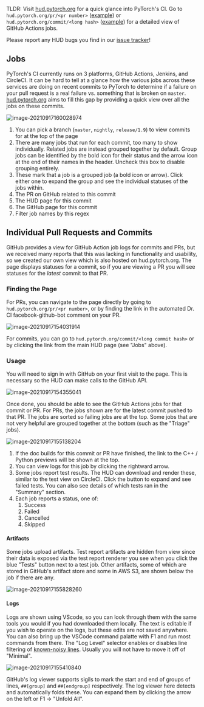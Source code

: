 TLDR: Visit [hud.pytorch.org](https://hud.pytorch.org) for a quick glance into PyTorch's CI. Go to `hud.pytorch.org/pr/<pr number>` ([example](https://hud.pytorch.org/pr/65123)) or `hud.pytorch.org/commit/<long hash>` ([example](https://hud.pytorch.org/commit/ae00075ac71eb6ea81d05b12f153b61f215f870b)) for a detailed view of GitHub Actions jobs.

Please report any HUD bugs you find in our [issue tracker](https://github.com/pytorch/test-infra/issues)!

## Jobs

PyTorch's CI currently runs on 3 platforms, GitHub Actions, Jenkins, and CircleCI. It can be hard to tell at a glance how the various jobs across these services are doing on recent commits to PyTorch to determine if a failure on your pull request is a real failure vs. something that is broken on `master`. [hud.pytorch.org](https://hud.pytorch.org/) aims to fill this gap by providing a quick view over all the jobs on these commits.

![image-20210917160028974](https://user-images.githubusercontent.com/9407960/133862655-acdb1278-e3a5-48c7-9fbe-8bad3b24ea6f.png)

1. You can pick a branch (`master`, `nightly`, `release/1.9`) to view commits for at the top of the page
2. There are many jobs that run for each commit, too many to show individually. Related jobs are instead grouped together by default. Group jobs can be identified by the bold icon for their status and the arrow icon at the end of their names in the header. Uncheck this box to disable grouping entirely.
3. These mark that a job is a grouped job (a bold icon or arrow). Click either one to expand the group and see the individual statuses of the jobs within.
4. The PR on GitHub related to this commit
5. The HUD page for this commit
6. The GitHub page for this commit
7. Filter job names by this regex

## Individual Pull Requests and Commits

GitHub provides a view for GitHub Action job logs for commits and PRs, but we received many reports that this was lacking in functionality and usability, so we created our own view which is also hosted on hud.pytorch.org. The page displays statuses for a commit, so if you are viewing a PR you will see statuses for the *latest* commit to that PR.

### Finding the Page

For PRs, you can navigate to the page directly by going to `hud.pytorch.org/pr/<pr number>`, or by finding the link in the automated Dr. CI facebook-github-bot comment on your PR.

![image-20210917154031914](https://user-images.githubusercontent.com/9407960/133863472-ccc19e93-2e94-40b5-8079-836b69a5774b.png)

For commits, you can go to `hud.pytorch.org/commit/<long commit hash>` or by clicking the link from the main HUD page (see "Jobs" above).

### Usage

You will need to sign in with GitHub on your first visit to the page. This is necessary so the HUD can make calls to the GitHub API.

![image-20210917154355041](https://user-images.githubusercontent.com/9407960/133863454-af2c0e43-b052-4660-9595-f18b653a5b32.png)

Once done, you should be able to see the GitHub Actions jobs for that commit or PR. For PRs, the jobs shown are for the latest commit pushed to that PR. The jobs are sorted so failing jobs are at the top. Some jobs that are not very helpful are grouped together at the bottom (such as the "Triage" jobs).

![image-20210917155138204](https://user-images.githubusercontent.com/9407960/133862719-715a414d-4160-490e-9fba-f12d73da55de.png)

1. If the doc builds for this commit or PR have finished, the link to the C++ / Python previews will be shown at the top.
2. You can view logs for this job by clicking the rightward arrow.
3. Some jobs report test results. The HUD can download and render these, similar to the test view on CircleCI. Click the button to expand and see failed tests. You can also see details of which tests ran in the "Summary" section.
4. Each job reports a status, one of:
   1. Success
   2. Failed
   3. Cancelled
   4. Skipped

#### Artifacts

Some jobs upload artifacts. Test report artifacts are hidden from view since their data is exposed via the test report renderer you see when you click the blue "Tests" button next to a test job. Other artifacts, some of which are stored in GitHub's artifact store and some in AWS S3, are shown below the job if there are any.

![image-20210917155828260](https://user-images.githubusercontent.com/9407960/133862734-2e2b3ad7-c44f-4e94-8bb6-2e22f7e2228b.png)

#### Logs

Logs are shown using VScode, so you can look through them with the same tools you would if you had downloaded them locally. The text is editable if you wish to operate on the logs, but these edits are not saved anywhere. You can also bring up the VSCode command palatte with F1 and run most commands from there. The "Log Level" selector enables or disables line filtering of [known-noisy lines](https://github.com/pytorch/pytorch-ci-hud/blob/e233c7d4de2701811d657c9d8b2cd612c018d123/src/PrDisplay.js#L374). Usually you will not have to move it off of "Minimal".


![image-20210917155410840](https://user-images.githubusercontent.com/9407960/133862614-ce586f18-b4a8-4746-85e2-dc4b4fe05aa3.png)

GitHub's log viewer supports sigils to mark the start and end of groups of lines, `##[group]` and `##[endgroup]` respectively. The log viewer here detects and automatically folds these. You can expand them by clicking the arrow on the left or F1 -> "Unfold All".

